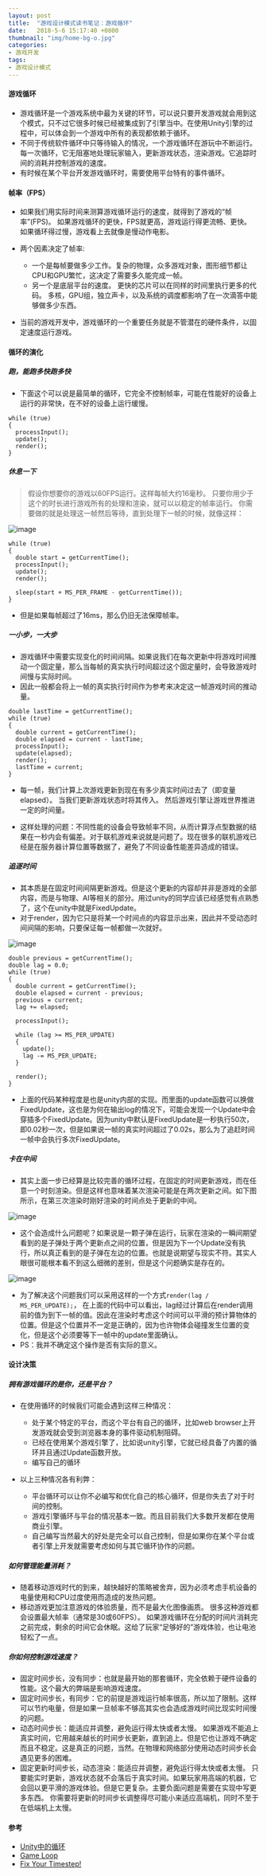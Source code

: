```yaml
---
layout: post
title:  "游戏设计模式读书笔记：游戏循环"
date:   2018-5-6 15:17:40 +0800
thumbnail: "img/home-bg-o.jpg"
categories: 
- 游戏开发
tags:
- 游戏设计模式
---
```


#### 游戏循环
- 游戏循环是一个游戏系统中最为关键的环节，可以说只要开发游戏就会用到这个模式，只不过它很多时候已经被集成到了引擎当中。在使用Unity引擎的过程中，可以体会到一个游戏中所有的表现都依赖于循环。
- 不同于传统软件循环中只等待输入的情况，一个游戏循环在游玩中不断运行。每一次循环，它无阻塞地处理玩家输入，更新游戏状态，渲染游戏。它追踪时间的消耗并控制游戏的速度。
- 有时候在某个平台开发游戏循环时，需要使用平台特有的事件循环。

<!--more-->

#### 帧率（FPS）
- 如果我们用实际时间来测算游戏循环运行的速度，就得到了游戏的“帧率”(FPS)。 如果游戏循环的更快，FPS就更高，游戏运行得更流畅、更快。 如果循环得过慢，游戏看上去就像是慢动作电影。
- 两个因素决定了帧率:
    - 一个是每帧要做多少工作。复杂的物理，众多游戏对象，图形细节都让CPU和GPU繁忙，这决定了需要多久能完成一帧。
    - 另一个是底层平台的速度。 更快的芯片可以在同样的时间里执行更多的代码。 多核，GPU组，独立声卡，以及系统的调度都影响了在一次滴答中能够做多少东西。

- 当前的游戏开发中，游戏循环的一个重要任务就是不管潜在的硬件条件，以固定速度运行游戏。

#### 循环的演化

##### 跑，能跑多快跑多快
- 下面这个可以说是最简单的循环，它完全不控制帧率，可能在性能好的设备上运行的非常快，在不好的设备上运行缓慢。

```
while (true)
{
  processInput();
  update();
  render();
}
```

##### 休息一下
> 假设你想要你的游戏以60FPS运行。这样每帧大约16毫秒。 只要你用少于这个的时长进行游戏所有的处理和渲染，就可以以稳定的帧率运行。 你需要做的就是处理这一帧然后等待，直到处理下一帧的时候，就像这样：

![image](https://c1.staticflickr.com/1/785/39792215050_f8590ba1b4_b.jpg)

```
while (true)
{
  double start = getCurrentTime();
  processInput();
  update();
  render();

  sleep(start + MS_PER_FRAME - getCurrentTime());
}
```

- 但是如果每帧超过了16ms，那么仍旧无法保障帧率。

##### 一小步，一大步
- 游戏循环中需要实现变化的时间间隔。如果说我们在每次更新中将游戏时间推动一个固定量，那么当每帧的真实执行时间超过这个固定量时，会导致游戏时间慢与实际时间。
- 因此一般都会将上一帧的真实执行时间作为参考来决定这一帧游戏时间的推动量。

```
double lastTime = getCurrentTime();
while (true)
{
  double current = getCurrentTime();
  double elapsed = current - lastTime;
  processInput();
  update(elapsed);
  render();
  lastTime = current;
}
```

- 每一帧，我们计算上次游戏更新到现在有多少真实时间过去了（即变量elapsed）。 当我们更新游戏状态时将其传入。 然后游戏引擎让游戏世界推进一定的时间量。

- 这样处理的问题：不同性能的设备会导致帧率不同，从而计算浮点型数据的结果在一秒内会有偏差。对于联机游戏来说就是问题了。现在很多的联机游戏已经是在服务器计算位置等数据了，避免了不同设备性能差异造成的错误。

##### 追逐时间
- 其本质是在固定时间间隔更新游戏。但是这个更新的内容却并非是游戏的全部内容，而是与物理、AI等相关的部分。用过unity的同学应该已经感觉有点熟悉了，这个在unity中就是FixedUpdate。
- 对于render，因为它只是将某一个时间点的内容显示出来，因此并不受动态时间间隔的影响，只要保证每一帧都做一次就好。

![image](https://c1.staticflickr.com/1/794/40708404425_cfb99f19ab_n.jpg)

```
double previous = getCurrentTime();
double lag = 0.0;
while (true)
{
  double current = getCurrentTime();
  double elapsed = current - previous;
  previous = current;
  lag += elapsed;

  processInput();

  while (lag >= MS_PER_UPDATE)
  {
    update();
    lag -= MS_PER_UPDATE;
  }

  render();
}
```

- 上面的代码某种程度是也是unity内部的实现。而里面的update函数可以换做FixedUpdate，这也是为何在输出log的情况下，可能会发现一个Update中会穿插多个FixedUpdate。因为unity中默认是FixedUpdate是一秒执行50次，即0.02秒一次，但是如果说一帧的真实时间超过了0.02s，那么为了追赶时间一帧中会执行多次FixedUpdate。

##### 卡在中间
- 其实上面一步已经算是比较完善的循环过程，在固定的时间更新游戏，而在任意一个时刻渲染。但是这样也意味着某次渲染可能是在两次更新之间。如下图所示，在第三次渲染时刚好渲染的时间点处于更新的中间。


![image](https://c1.staticflickr.com/1/903/40708404465_50b27abb1a_b.jpg)

- 这个会造成什么问题呢？如果说是一颗子弹在运行，玩家在渲染的一瞬间期望看到的是子弹处于两个更新点之间的位置，但是因为下一个Update没有执行，所以真正看到的是子弹在左边的位置。也就是说期望与现实不符。其实人眼很可能根本看不到这么细微的差别，但是这个问题确实是存在的。

![image](https://c1.staticflickr.com/1/935/40708404125_3ac09fe94a_b.jpg)

- 为了解决这个问题我们可以采用这样的一个方式`render(lag / MS_PER_UPDATE);`， 在上面的代码中可以看出，lag经过计算后在render调用前的值为到下一帧的值。因此在渲染时考虑这个时间可以平滑的预计算物体的位置。但是这个位置并不一定是正确的，因为也许物体会碰撞发生位置的变化，但是这个必须要等下一帧中的update里面确认。
- PS：我并不确定这个操作是否有实际的意义。

#### 设计决策
##### 拥有游戏循环的是你，还是平台？
- 在使用循环的时候我们可能会遇到这样三种情况：
    - 处于某个特定的平台，而这个平台有自己的循环，比如web browser上开发游戏就会受到浏览器本身的事件驱动机制阻碍。
    - 已经在使用某个游戏引擎了，比如说unity引擎，它就已经具备了内置的循环并且通过Update函数开放。
    - 编写自己的循环

- 以上三种情况各有利弊：
    - 平台循环可以让你不必编写和优化自己的核心循环，但是你失去了对于时间的控制。
    - 游戏引擎循环与平台的情况基本一致。而且目前我们大多数开发都在使用商业引擎。
    - 自己编写当然最大的好处是完全可以自己控制，但是如果你在某个平台或者引擎上开发就需要考虑如何与其它循环协作的问题。

##### 如何管理能量消耗？
- 随着移动游戏时代的到来，越快越好的策略被舍弃，因为必须考虑手机设备的电量使用和CPU过度使用而造成的发热问题。
- 移动游戏更加注意游戏的体验质量，而不是最大化图像画质。 很多这种游戏都会设置最大帧率（通常是30或60FPS）。 如果游戏循环在分配的时间片消耗完之前完成，剩余的时间它会休眠。这给了玩家“足够好的”游戏体验，也让电池轻松了一点。

##### 你如何控制游戏速度？
- 固定时间步长，没有同步：也就是最开始的那套循环，完全依赖于硬件设备的性能。这个最大的弊端是影响游戏速度。
- 固定时间步长，有同步：它的前提是游戏运行帧率很高，所以加了限制。这样可以节约电量，但是如果一旦帧率不够高其实也会造成游戏时间比现实时间慢的问题。
- 动态时间步长：能适应并调整，避免运行得太快或者太慢。 如果游戏不能追上真实时间，它用越来越长的时间步长更新，直到追上。但是它也让游戏不确定而且不稳定。这是真正的问题，当然。在物理和网络部分使用动态时间步长会遇见更多的困难。
- 固定更新时间步长，动态渲染：能适应并调整，避免运行得太快或者太慢。 只要能实时更新，游戏状态就不会落后于真实时间。如果玩家用高端的机器，它会回以更平滑的游戏体验。但是它更复杂。主要负面问题是需要在实现中写更多东西。 你需要将更新的时间步长调整得尽可能小来适应高端机，同时不至于在低端机上太慢。


#### 参考
- [Unity中的循环](https://docs.unity3d.com/Manual/ExecutionOrder.html)
- [Game Loop](http://www.koonsolo.com/news/dewitters-gameloop/)
- [Fix Your Timestep!](https://gafferongames.com/post/fix_your_timestep/)